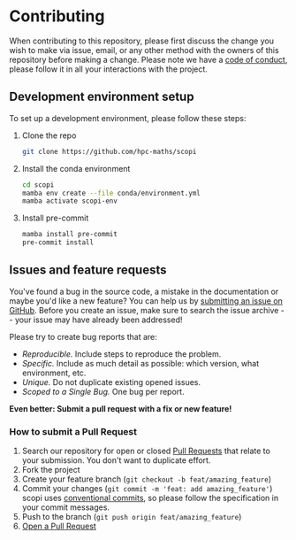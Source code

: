 # Contributing

When contributing to this repository, please first discuss the change you wish to make via issue, email, or any other method with the owners of this repository before making a change.
Please note we have a [code of conduct](CODE_OF_CONDUCT.md), please follow it in all your interactions with the project.

## Development environment setup

To set up a development environment, please follow these steps:

1. Clone the repo

   ```sh
   git clone https://github.com/hpc-maths/scopi
   ```

2. Install the conda environment

   ```sh
   cd scopi
   mamba env create --file conda/environment.yml
   mamba activate scopi-env
   ```

3. Install pre-commit

   ```sh
   mamba install pre-commit
   pre-commit install
   ```

## Issues and feature requests

You've found a bug in the source code, a mistake in the documentation or maybe you'd like a new feature? You can help us by [submitting an issue on GitHub](https://github.com/hpc-maths/scopi/issues). Before you create an issue, make sure to search the issue archive -- your issue may have already been addressed!

Please try to create bug reports that are:

- _Reproducible._ Include steps to reproduce the problem.
- _Specific._ Include as much detail as possible: which version, what environment, etc.
- _Unique._ Do not duplicate existing opened issues.
- _Scoped to a Single Bug._ One bug per report.

**Even better: Submit a pull request with a fix or new feature!**

### How to submit a Pull Request

 1. Search our repository for open or closed
    [Pull Requests](https://github.com/hpc-maths/scopi/pulls)
    that relate to your submission. You don't want to duplicate effort.
 2. Fork the project
 3. Create your feature branch (`git checkout -b feat/amazing_feature`)
 4. Commit your changes (`git commit -m 'feat: add amazing_feature'`) scopi uses [conventional commits](https://www.conventionalcommits.org), so please follow the specification in your commit messages.
 5. Push to the branch (`git push origin feat/amazing_feature`)
 6. [Open a Pull Request](https://github.com/hpc-maths/scopi/compare?expand=1)
